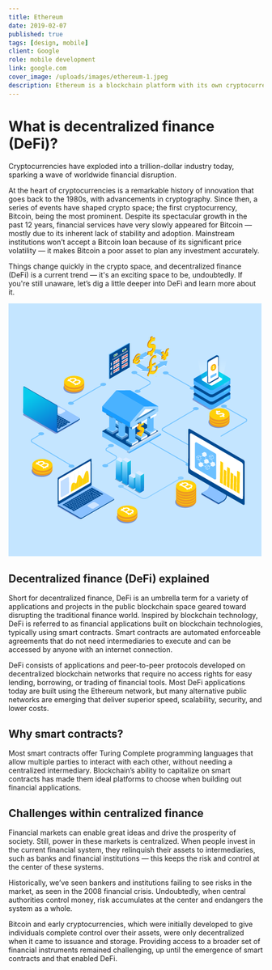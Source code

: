 ```yaml
---
title: Ethereum
date: 2019-02-07
published: true
tags: [design, mobile]
client: Google
role: mobile development
link: google.com
cover_image: /uploads/images/ethereum-1.jpeg
description: Ethereum is a blockchain platform with its own cryptocurrency, called Ether (ETH) or Ethereum, and its own programming language, called Solidity.
---
```


# What is decentralized finance (DeFi)?

Cryptocurrencies have exploded into a trillion-dollar industry today, sparking a wave of worldwide financial disruption.

At the heart of cryptocurrencies is a remarkable history of innovation that goes back to the 1980s, with advancements in cryptography. Since then, a series of events have shaped crypto space; the first cryptocurrency, Bitcoin, being the most prominent. Despite its spectacular growth in the past 12 years, financial services have very slowly appeared for Bitcoin — mostly due to its inherent lack of stability and adoption. Mainstream institutions won’t accept a Bitcoin loan because of its significant price volatility — it makes Bitcoin a poor asset to plan any investment accurately.

Things change quickly in the crypto space, and decentralized finance (DeFi) is a current trend — it's an exciting space to be, undoubtedly. If you're still unaware, let’s dig a little deeper into DeFi and learn more about it.

![an image](/uploads/images/Decentralized-Finance-for-Entrepreneurs.png)

## Decentralized finance (DeFi) explained

Short for decentralized finance, DeFi is an umbrella term for a variety of applications and projects in the public blockchain space geared toward disrupting the traditional finance world. Inspired by blockchain technology, DeFi is referred to as financial applications built on blockchain technologies, typically using smart contracts. Smart contracts are automated enforceable agreements that do not need intermediaries to execute and can be accessed by anyone with an internet connection.

DeFi consists of applications and peer-to-peer protocols developed on decentralized blockchain networks that require no access rights for easy lending, borrowing, or trading of financial tools. Most DeFi applications today are built using the Ethereum network, but many alternative public networks are emerging that deliver superior speed, scalability, security, and lower costs.

## Why smart contracts?

Most smart contracts offer Turing Complete programming languages that allow multiple parties to interact with each other, without needing a centralized intermediary. Blockchain’s ability to capitalize on smart contracts has made them ideal platforms to choose when building out financial applications.


## Challenges within centralized finance

Financial markets can enable great ideas and drive the prosperity of society. Still, power in these markets is centralized. When people invest in the current financial system, they relinquish their assets to intermediaries, such as banks and financial institutions — this keeps the risk and control at the center of these systems.

Historically, we’ve seen bankers and institutions failing to see risks in the market, as seen in the 2008 financial crisis. Undoubtedly, when central authorities control money, risk accumulates at the center and endangers the system as a whole.

Bitcoin and early cryptocurrencies, which were initially developed to give individuals complete control over their assets, were only decentralized when it came to issuance and storage. Providing access to a broader set of financial instruments remained challenging, up until the emergence of smart contracts and that enabled DeFi.
